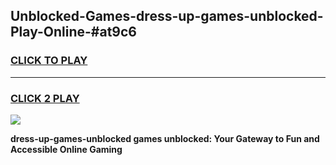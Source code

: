 
## Unblocked-Games-dress-up-games-unblocked-Play-Online-#at9c6
<h3>
<a href="https://premium.freeplayer.one?title=dress-up-games-unblocked&ref=27F">CLICK TO PLAY</a></h3>
<hr>

<h3>
<a href="https://premium.freeplayer.one?title=dress-up-games-unblocked&ref=27F">CLICK 2 PLAY</a>
  
</h3>

<a href="https://premium.freeplayer.one?title=dress-up-games-unblocked&ref=27F"><img src="https://clearcache.store/games.png"></a>


**dress-up-games-unblocked games unblocked: Your Gateway to Fun and Accessible Online Gaming**
